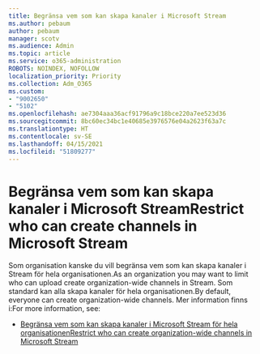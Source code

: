 ```yaml
---
title: Begränsa vem som kan skapa kanaler i Microsoft Stream
ms.author: pebaum
author: pebaum
manager: scotv
ms.audience: Admin
ms.topic: article
ms.service: o365-administration
ROBOTS: NOINDEX, NOFOLLOW
localization_priority: Priority
ms.collection: Adm_O365
ms.custom:
- "9002650"
- "5102"
ms.openlocfilehash: ae7304aaa36acf91796a9c18bce220a7ee523d36
ms.sourcegitcommit: 8bc60ec34bc1e40685e3976576e04a2623f63a7c
ms.translationtype: HT
ms.contentlocale: sv-SE
ms.lasthandoff: 04/15/2021
ms.locfileid: "51809277"
---
```

# <a name="restrict-who-can-create-channels-in-microsoft-stream"></a><span data-ttu-id="e08d9-102">Begränsa vem som kan skapa kanaler i Microsoft Stream</span><span class="sxs-lookup"><span data-stu-id="e08d9-102">Restrict who can create channels in Microsoft Stream</span></span>

<span data-ttu-id="e08d9-103">Som organisation kanske du vill begränsa vem som kan skapa kanaler i Stream för hela organisationen.</span><span class="sxs-lookup"><span data-stu-id="e08d9-103">As an organization you may want to limit who can upload create organization-wide channels in Stream.</span></span> <span data-ttu-id="e08d9-104">Som standard kan alla skapa kanaler för hela organisationen.</span><span class="sxs-lookup"><span data-stu-id="e08d9-104">By default, everyone can create organization-wide channels.</span></span> <span data-ttu-id="e08d9-105">Mer information finns i:</span><span class="sxs-lookup"><span data-stu-id="e08d9-105">For more information, see:</span></span>

- [<span data-ttu-id="e08d9-106">Begränsa vem som kan skapa kanaler i Microsoft Stream för hela organisationen</span><span class="sxs-lookup"><span data-stu-id="e08d9-106">Restrict who can create organization-wide channels in Microsoft Stream</span></span>](https://docs.microsoft.com/stream/restrict-companywide-channels)
